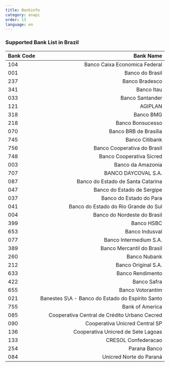 ```yaml
---
title: Bankinfo
category: enapi
order: 13
language: en
---
```

### Supported Bank List in Brazil

Bank Code | Bank Name
:--- | ---:
104 | Banco Caixa Economica Federal
001 | Banco do Brasil
237 | Banco Bradesco
341 | Banco Itau
033 | Banco Santander
121 | AGIPLAN
318 | Banco BMG
218 | Banco Bonsucesso
070 | Banco BRB de Brasília
745 | Banco Citibank
756 | Banco Cooperativa do Brasil
748 | Banco Cooperativa Sicred
003 | Banco da Amazonia
707 | BANCO DAYCOVAL S.A.
087 | Banco do Estado de Santa Catarina
047 | Banco do Estado de Sergipe
037 | Banco do Estado do Para
041 | Banco do Estado do Rio Grande do Sul
004 | Banco do Nordeste do Brasil
399 | Banco HSBC
653 | Banco Indusval
077 | Banco Intermedium S.A.
389 | Banco Mercantil do Brasil
260 | Banco Nubank
212 | Banco Original S.A.
633 | Banco Rendimento
422 | Banco Safra
655 | Banco Votorantim
021 | Banestes S\A - Banco do Estado do Espírito Santo
755 | Bank of America
085 | Cooperativa Central de Crédito Urbano Cecred
090 | Cooperativa Unicred Central SP
136 | Cooperativa Unicred de Sete Lagoas
133 | CRESOL Confederacao
254 |  Parana Banco
084 | Unicred Norte do Paraná
